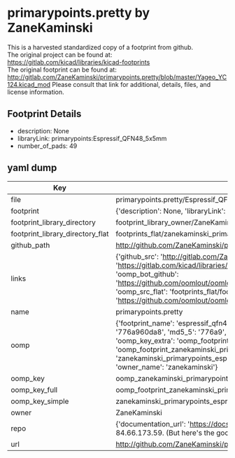 # primarypoints.pretty by ZaneKaminski  
This is a harvested standardized copy of a footprint from github.  
The original project can be found at:  
https://gitlab.com/kicad/libraries/kicad-footprints  
The original footprint can be found at:
http://gitlab.com/ZaneKaminski/primarypoints.pretty/blob/master/Yageo_YC124.kicad_mod
Please consult that link for additional, details, files, and license information.  
## Footprint Details
* description: None  
* libraryLink: primarypoints:Espressif_QFN48_5x5mm  
* number_of_pads: 49  
## yaml dump  
| Key | Value |  
| --- | --- |  
| file | primarypoints.pretty/Espressif_QFN48_5x5mm.kicad_mod |  
| footprint | {'description': None, 'libraryLink': 'primarypoints:Espressif_QFN48_5x5mm', 'number_of_pads': 49} |  
| footprint_library_directory | footprint_library_owner/ZaneKaminski_primarypoints.pretty |  
| footprint_library_directory_flat | footprints_flat/zanekaminski_primarypoints_espressif_qfn48_5x5mm/working |  
| github_path | http://github.com/ZaneKaminski/primarypoints.pretty/blob/master/Espressif_QFN48_5x5mm.kicad_mod |  
| links | {'github_src': 'http://gitlab.com/ZaneKaminski/primarypoints.pretty/blob/master/Yageo_YC124.kicad_mod', 'github_src_repo': 'https://gitlab.com/kicad/libraries/kicad-footprints', 'oomp_bot': 'footprints/zanekaminski_primarypoints_espressif_qfn48_5x5mm/working', 'oomp_bot_github': 'https://github.com/oomlout/oomlout_oomp_footprint_bot/tree/main/footprints/zanekaminski_primarypoints_espressif_qfn48_5x5mm/working', 'oomp_src_flat': 'footprints_flat/footprints_flat/zanekaminski_primarypoints_espressif_qfn48_5x5mm/working', 'oomp_src_flat_github': 'https://github.com/oomlout/oomlout_oomp_footprint_src/tree/main/footprints_flat/zanekaminski_primarypoints_espressif_qfn48_5x5mm/working'} |  
| name | primarypoints.pretty |  
| oomp | {'footprint_name': 'espressif_qfn48_5x5mm', 'library_name': 'primarypoints', 'md5': '776a960da801f570dd9fe84504dcdbe3', 'md5_10': '776a960da8', 'md5_5': '776a9', 'md5_6': '776a96', 'oomp_key': 'oomp_zanekaminski_primarypoints_espressif_qfn48_5x5mm', 'oomp_key_extra': 'oomp_footprint_zanekaminski_primarypoints_espressif_qfn48_5x5mm', 'oomp_key_full': 'oomp_footprint_zanekaminski_primarypoints_espressif_qfn48_5x5mm_776a96', 'oomp_key_simple': 'zanekaminski_primarypoints_espressif_qfn48_5x5mm', 'original_filename': 'primarypoints.pretty/Espressif_QFN48_5x5mm.kicad_mod', 'owner_name': 'zanekaminski'} |  
| oomp_key | oomp_zanekaminski_primarypoints_espressif_qfn48_5x5mm |  
| oomp_key_full | oomp_footprint_zanekaminski_primarypoints_espressif_qfn48_5x5mm |  
| oomp_key_simple | zanekaminski_primarypoints_espressif_qfn48_5x5mm |  
| owner | ZaneKaminski |  
| repo | {'documentation_url': 'https://docs.github.com/rest/overview/resources-in-the-rest-api#rate-limiting', 'message': "API rate limit exceeded for 84.66.173.59. (But here's the good news: Authenticated requests get a higher rate limit. Check out the documentation for more details.)"} |  
| url | http://github.com/ZaneKaminski/primarypoints.pretty |  

